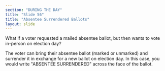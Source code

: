 ```yaml
---
section: "DURING THE DAY"
title: "Slide 56"
title: "Absentee Surrendered Ballots"
layout: slide
---
```


What if a voter requested a mailed absentee ballot, but then wants to vote in-person on election day?

The voter can bring their absentee ballot (marked or unmarked) and surrender it in exchange for a new ballot on election day. In this case, you would write "ABSENTEE SURRENDERED" across the face of the ballot.

